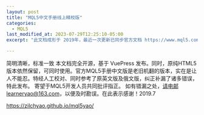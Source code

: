 ```yaml
---
layout: post
title: "MQL5中文手册线上精校版"
categories:
  - MQL5
last_modified_at: 2023-07-29T12:25:10-05:00
excerpt: "此文档成形于 2019年，最近一次更新已同步官方文档 https://www.mql5.com/zh/docs 补全了有关 Python 部分的章节。暂时更新到此，望各位读者吝赐教。"

---
```


简明清晰，标准一致 本文档完全开源，基于 VuePress 发布。同时，原纯HTML5版本依然保留，可同时使用。官方MQL5手册中文版是老旧机翻的版本，实在是让人不能忍。特经人工校对、同时参考了原英文版及俄文版，纠正补漏了诸多错误，特此发布。
寄望于MQL5开发人员共同批评指正。 如有错漏之处，请电邮learneryao@163.com，以便及时勘误。在此表示感谢！2019.7

https://zilchyao.github.io/mql5yao/